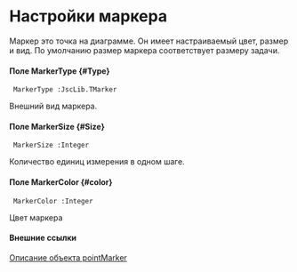 ﻿# Настройки маркера

Маркер это точка на диаграмме. Он имеет настраиваемый цвет, размер и вид.
По умолчанию размер маркера соответствует размеру задачи.

#### Поле MarkerType {#Type}
     MarkerType :JscLib.TMarker
Внешний вид маркера.

#### Поле MarkerSize {#Size}
     MarkerSize :Integer
Количество единиц измерения в одном шаге.

#### Поле MarkerColor {#color}
     MarkerColor :Integer
Цвет маркера

#### Внешние ссылки
[Описание объекта pointMarker](https://jscharting.com/Documentation/index.htm#node=Types.pointMarker)